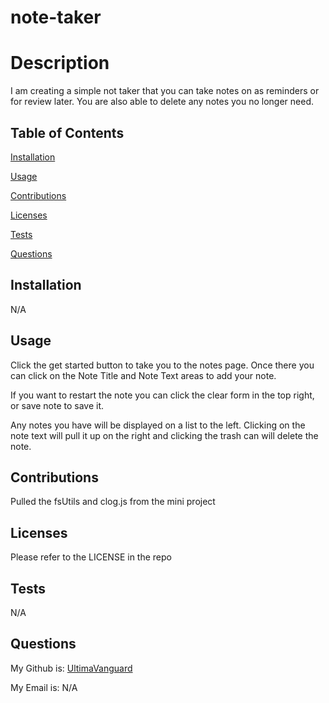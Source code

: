 # note-taker

# Description

  I am creating a simple not taker that you can take notes on as reminders or for review later. You are also able to delete any notes you no longer need.

## Table of Contents
  [Installation](#installation)

  [Usage](#usage)

  [Contributions](#contributions)

  [Licenses](#licenses)

  [Tests](#tests)

  [Questions](#questions)
  
## Installation
  
  N/A
  
## Usage
  
  Click the get started button to take you to the notes page. Once there you can click on the Note Title and Note Text areas to add your note. 
  
  If you want to restart the note you can click the clear form in the top right, or save note to save it. 
  
  Any notes you have will be displayed on a list to the left. Clicking on the note text will pull it up on the right and clicking the trash can will delete the note.
  
## Contributions
  
  Pulled the fsUtils and clog.js from the mini project
  
## Licenses
  
  Please refer to the LICENSE in the repo

## Tests

  N/A

## Questions

  My Github is: [UltimaVanguard](https://github.com/UltimaVanguard)

  My Email is: N/A